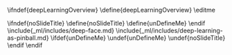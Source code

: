 \ifndef{deepLearningOverview}
\define{deepLearningOverview}
\editme

<!-- No slide titles in this context -->
\ifndef{noSlideTitle}
\define{noSlideTitle}
\define{unDefineMe}
\endif
\include{_ml/includes/deep-face.md}
\include{_ml/includes/deep-learning-as-pinball.md}
\ifdef{unDefineMe}
\undef{unDefineMe}
\undef{noSlideTitle}
\endif
\endif
